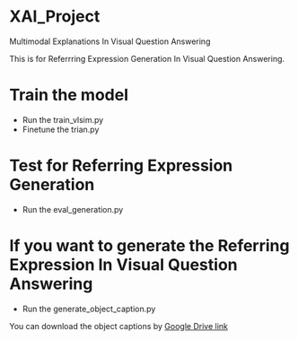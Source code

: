 # XAI_Project
Multimodal Explanations In Visual Question Answering

This is for Referrring Expression Generation In Visual Question Answering.

# Train the model
* Run the train_vlsim.py
* Finetune the trian.py

# Test for Referring Expression Generation
* Run the eval_generation.py

# If you want to generate the Referring Expression In Visual Question Answering
* Run the generate_object_caption.py

You can download the object captions by [Google Drive link](https://drive.google.com/open?id=1k4wMDXLYvJrKzvCAXnDY5R3vvsA2BjgY)
